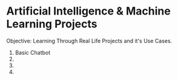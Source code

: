 # Artificial Intelligence & Machine Learning Projects

Objective: Learning Through Real Life Projects and it's Use Cases.

1. Basic Chatbot
2.
3.
4.


